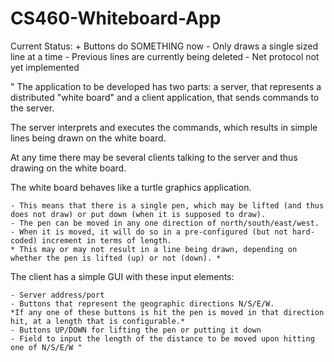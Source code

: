 # CS460-Whiteboard-App

Current Status:
	+ Buttons do SOMETHING now
	- Only draws a single sized line at a time
	- Previous lines are currently being deleted
	- Net protocol not yet implemented

" 	The application to be developed has two parts: a server, that represents a distributed "white board" and a client application, that sends commands to the server.

The server interprets and executes the commands, which results in simple lines being drawn on the white board.

At any time there may be several clients talking to the server and thus drawing on the white board.

The white board behaves like a turtle graphics application.

	- This means that there is a single pen, which may be lifted (and thus does not draw) or put down (when it is supposed to draw).
	- The pen can be moved in any one direction of north/south/east/west.
	- When it is moved, it will do so in a pre-configured (but not hard-coded) increment in terms of length.
	* This may or may not result in a line being drawn, depending on whether the pen is lifted (up) or not (down). *
	
The client has a simple GUI with these input elements:

	- Server address/port
	- Buttons that represent the geographic directions N/S/E/W.
	*If any one of these buttons is hit the pen is moved in that direction hit, at a length that is configurable.*
	- Buttons UP/DOWN for lifting the pen or putting it down
	- Field to input the length of the distance to be moved upon hitting one of N/S/E/W "
